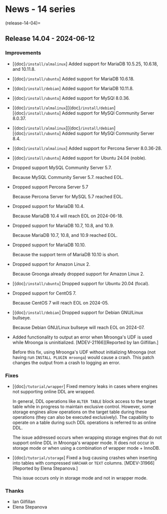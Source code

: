 # News - 14 series

(release-14-04)=
## Release 14.04 - 2024-06-12

### Improvements

* [{doc}`/install/almalinux`] Added support for MariaDB 10.5.25, 10.6.18, and 10.11.8.

* [{doc}`/install/ubuntu`] Added support for MariaDB 10.6.18.

* [{doc}`/install/debian`] Added support for MariaDB 10.11.8.

* [{doc}`/install/ubuntu`] Added support for MySQl 8.0.36.

* [{doc}`/install/almalinux`][{doc}`/install/debian`][{doc}`/install/ubuntu`] Added support for MySQl Community Server 8.0.37.

* [{doc}`/install/almalinux`][{doc}`/install/debian`][{doc}`/install/ubuntu`] Added support for MySQl Community Server 8.4.

* [{doc}`/install/almalinux`] Added support for Percona Server 8.0.36-28.

* [{doc}`/install/ubuntu`] Added support for Ubuntu 24.04 (noble).

* Dropped support MySQL Community Server 5.7.

    Because MySQL Community Server 5.7. reached EOL.

* Dropped support Percona Server 5.7

    Because Percona Server for MySQL 5.7 reached EOL.

* Dropped support for MariaDB 10.4.

    Because MariaDB 10.4 will reach EOL on 2024-06-18.

* Dropped support for MariaDB 10.7, 10.8, and 10.9.

    Because MariaDB 10.7, 10.8, and 10.9 reached EOL.

* Dropped support for MariaDB 10.10.

    Because the support term of MariaDB 10.10 is short.

* Dropped support for Amazon Linux 2.

    Because Groonga already dropped support for Amazon Linux 2.

* [{doc}`/install/ubuntu`] Dropped support for Ubuntu 20.04 (focal).

* Dropped support for CentOS 7.

    Because CentOS 7 will reach EOL on 2024-05.

* [{doc}`/install/debian`] Dropped support for Debian GNU/Linux bullseye.

    Because Debian GNU/Linux bullseye will reach EOL on 2024-07.

* Added functionality to output an error when Mroonga's UDF is used while Mroonga is uninitialized. [MDEV-21166][Reported by Ian Gilfillan.]

  Before this fix, using Mroonga's UDF without initializing Mroonga (not having run `INSTALL PLUGIN mroonga`) would cause a crash.
  This patch changes the output from a crash to logging an error.

### Fixes

* [{doc}`/tutorial/wrapper`] Fixed memory leaks in cases where engines not supporting online DDL are wrapped.

  In general, DDL operations like `ALTER TABLE` block access to the target table while in progress to maintain exclusive control.
  However, some storage engines allow operations on the target table during these operations (they can also be executed exclusively).
  The capability to operate on a table during such DDL operations is referred to as online DDL.

  The issue addressed occurs when wrapping storage engines that do not support online DDL in Mroonga's wrapper mode.
  It does not occur in storage mode or when using a combination of wrapper mode + InnoDB.

* [{doc}`/tutorial/storage`] Fixed a bug causing crashes when inserting into tables with compressed `VARCHAR` or `TEXT` columns. [MDEV-31966][Reported by Elena Stepanova.]

  This issue occurs only in storage mode and not in wrapper mode.

### Thanks

* Ian Gilfillan
* Elena Stepanova
